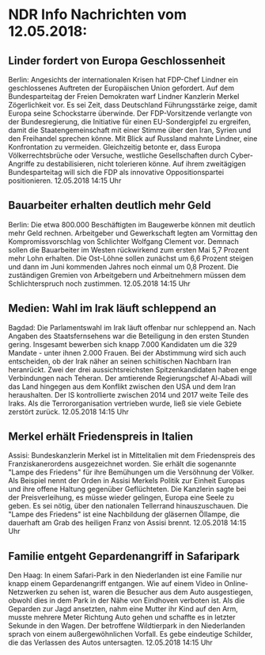 # NDR Info Nachrichten vom 12.05.2018:


## Linder fordert von Europa Geschlossenheit
Berlin: Angesichts der internationalen Krisen hat FDP-Chef Lindner ein geschlossenes Auftreten der Europäischen Union gefordert. Auf dem Bundesparteitag der Freien Demokraten warf Lindner Kanzlerin Merkel Zögerlichkeit vor. Es sei Zeit, dass Deutschland Führungsstärke zeige, damit Europa seine Schockstarre überwinde. Der FDP-Vorsitzende verlangte von der Bundesregierung, die Initiative für einen EU-Sondergipfel zu ergreifen, damit die Staatengemeinschaft mit einer Stimme über den Iran, Syrien und den Freihandel sprechen könne. Mit Blick auf Russland mahnte Lindner, eine Konfrontation zu vermeiden. Gleichzeitig betonte er, dass Europa Völkerrechtsbrüche oder Versuche, westliche Gesellschaften durch Cyber-Angriffe zu destabilisieren, nicht tolerieren könne. Auf ihrem zweitägigen Bundesparteitag will sich die FDP als innovative Oppositionspartei positionieren. 12.05.2018 14:15 Uhr 

## Bauarbeiter erhalten deutlich mehr Geld
Berlin:	Die etwa 800.000 Beschäftigten im Baugewerbe können mit deutlich mehr Geld rechnen. Arbeitgeber und Gewerkschaft legten am Vormittag den Kompromissvorschlag von Schlichter Wolfgang Clement vor. Demnach sollen die Bauarbeiter im Westen rückwirkend zum ersten Mai 5,7 Prozent mehr Lohn erhalten. Die Ost-Löhne sollen zunächst um 6,6 Prozent steigen und dann im Juni kommenden Jahres noch einmal um 0,8 Prozent. Die zuständigen Gremien von Arbeitgebern und Arbeitnehmern müssen dem Schlichterspruch noch zustimmen. 12.05.2018 14:15 Uhr 

## Medien: Wahl im Irak läuft schleppend an
Bagdad: Die Parlamentswahl im Irak läuft offenbar nur schleppend an. Nach Angaben des Staatsfernsehens war die Beteiligung in den ersten Stunden gering. Insgesamt bewerben sich knapp 7.000 Kandidaten um die 329 Mandate - unter ihnen 2.000 Frauen. Bei der Abstimmung wird sich auch entscheiden, ob der Irak näher an seinen schiitischen Nachbarn Iran heranrückt. Zwei der drei aussichtsreichsten Spitzenkandidaten haben enge Verbindungen nach Teheran. Der amtierende Regierungschef Al-Abadi will das Land hingegen aus dem Konflikt zwischen den USA und dem Iran heraushalten. Der IS kontrollierte zwischen 2014 und 2017 weite Teile des Iraks. Als die Terrororganisation vertrieben wurde, ließ sie viele Gebiete zerstört zurück. 12.05.2018 14:15 Uhr 

## Merkel erhält Friedenspreis in Italien
Assisi:	Bundeskanzlerin Merkel ist in Mittelitalien mit dem Friedenspreis des Franziskanerordens ausgezeichnet worden. Sie erhält die sogenannte "Lampe des Friedens" für ihre Bemühungen um die Versöhnung der Völker. Als Beispiel nennt der Orden in Assisi Merkels Politik zur Einheit Europas und ihre offene Haltung gegenüber Geflüchteten. Die Kanzlerin sagte bei der Preisverleihung, es müsse wieder gelingen, Europa eine Seele zu geben. Es sei nötig, über den nationalen Tellerrand hinauszuschauen. Die "Lampe des Friedens" ist eine Nachbildung der gläsernen Öllampe, die dauerhaft am Grab des heiligen Franz von Assisi brennt. 12.05.2018 14:15 Uhr 

## Familie entgeht Gepardenangriff in Safaripark
Den Haag: In einem Safari-Park in den Niederlanden ist eine Familie nur knapp einem Gepardenangriff entgangen. Wie auf einem Video in Online-Netzwerken zu sehen ist, waren die Besucher aus dem Auto ausgestiegen, obwohl dies in dem Park in der Nähe von Eindhoven verboten ist. Als die Geparden zur Jagd ansetzten, nahm eine Mutter ihr Kind auf den Arm, musste mehrere Meter Richtung Auto gehen und schaffte es in letzter Sekunde in den Wagen. Der betroffene Wildtierpark in den Niederlanden sprach von einem außergewöhnlichen Vorfall. Es gebe eindeutige Schilder, die das Verlassen des Autos untersagten. 12.05.2018 14:15 Uhr 
